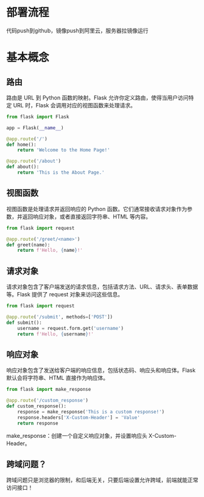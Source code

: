# 部署流程
代码push到github，镜像push到阿里云，服务器拉镜像运行
# 基本概念
## 路由
路由是 URL 到 Python 函数的映射。Flask 允许你定义路由，使得当用户访问特定 URL 时，Flask 会调用对应的视图函数来处理请求。
```py
from flask import Flask

app = Flask(__name__)

@app.route('/')
def home():
    return 'Welcome to the Home Page!'

@app.route('/about')
def about():
    return 'This is the About Page.'
```
## 视图函数
视图函数是处理请求并返回响应的 Python 函数。它们通常接收请求对象作为参数，并返回响应对象，或者直接返回字符串、HTML 等内容。
```py
from flask import request

@app.route('/greet/<name>')
def greet(name):
    return f'Hello, {name}!'
```
## 请求对象
请求对象包含了客户端发送的请求信息，包括请求方法、URL、请求头、表单数据等。Flask 提供了 request 对象来访问这些信息。
```py
from flask import request

@app.route('/submit', methods=['POST'])
def submit():
    username = request.form.get('username')
    return f'Hello, {username}!'
```
## 响应对象
响应对象包含了发送给客户端的响应信息，包括状态码、响应头和响应体。Flask 默认会将字符串、HTML 直接作为响应体。
```py
from flask import make_response

@app.route('/custom_response')
def custom_response():
    response = make_response('This is a custom response!')
    response.headers['X-Custom-Header'] = 'Value'
    return response
```
make_response：创建一个自定义响应对象，并设置响应头 X-Custom-Header。

## 跨域问题？
跨域问题只是浏览器的限制，和后端无关，只要后端设置允许跨域，前端就能正常访问接口！